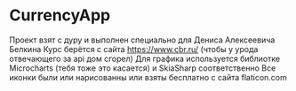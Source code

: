 # CurrencyApp
Проект взят с дуру и выполнен специально для Дениса Алексеевича Белкина
Курс берётся с сайта https://www.cbr.ru/ (чтобы у урода отвечающего за api дом сгорел)
Для графика используется библиотке Microcharts (тебя тоже это касается) и SkiaSharp соответственно
Все иконки были или нарисованны или взяты бесплатно с сайта flaticon.com
